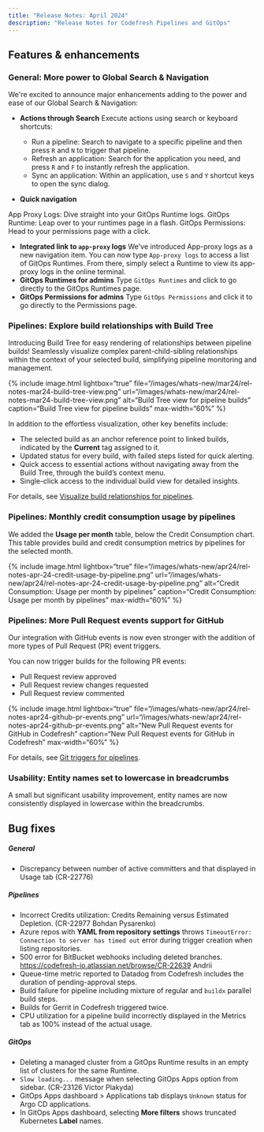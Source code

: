 ```yaml
---
title: "Release Notes: April 2024"
description: "Release Notes for Codefresh Pipelines and GitOps"
---
```

## Features & enhancements

### General: More power to Global Search & Navigation

We're excited to announce major enhancements adding to the power and ease of our Global Search & Navigation: 

* **Actions through Search**
  Execute actions using search or keyboard shortcuts:
  * Run a pipeline: Search to navigate to a specific pipeline and then press `R` and `N` to trigger that pipeline.
  * Refresh an application: Search for the application you need, and press `R` and `F` to instantly refresh the application.
  * Sync an application: Within an application, use `S` and `Y` shortcut keys to open the sync dialog.

* **Quick navigation**

App Proxy Logs: Dive straight into your GitOps Runtime logs.
GitOps Runtime: Leap over to your runtimes page in a flash.
GitOps Permissions: Head to your permissions page with a click.

* **Integrated link to `app-proxy` logs**
  We've introduced App-proxy logs as a new navigation item. You can now type `App-proxy logs` to access a list of GitOps Runtimes. From there, simply select a Runtime to view its app-proxy logs in the online terminal. 
* **GitOps Runtimes for admins** 
  Type `GitOps Runtimes` and click to go directly to the GitOps Runtimes page. 
* **GitOps Permissions for admins**
  Type `GitOps Permissions` and click it to go directly to the Permissions page.

### Pipelines: Explore build relationships with Build Tree
Introducing Build Tree for easy rendering of relationships between pipeline builds!
Seamlessly visualize complex parent-child-sibling relationships within the context of your selected build, simplifying pipeline monitoring and management.

{% include
  image.html
  lightbox=“true”
  file=“/images/whats-new/mar24/rel-notes-mar24-build-tree-view.png”
  url=“/images/whats-new/mar24/rel-notes-mar24-build-tree-view.png”
  alt=“Build Tree view for pipeline builds”
  caption=“Build Tree view for pipeline builds”
  max-width=“60%”
%}

In addition to the effortless visualization, other key benefits include:
* The selected build as an anchor reference point to linked builds, indicated by the **Current** tag assigned to it.
* Updated status for every build, with failed steps listed for quick alerting.
* Quick access to essential actions without navigating away from the Build Tree, through the build’s context menu.
* Single-click access to the individual build view for detailed insights.

For details, see [Visualize build relationships for pipelines]({{site.baseurl}}/docs/pipelines/monitoring-pipelines/#visualize-build-relationships-for-pipeline).



### Pipelines: Monthly credit consumption usage by pipelines
We added the **Usage per month** table, below the Credit Consumption chart.  
This table provides build and credit consumption metrics by pipelines for the selected month. 

{% include
  image.html
  lightbox=“true”
  file=“/images/whats-new/apr24/rel-notes-apr-24-credit-usage-by-pipeline.png”
  url=“/images/whats-new/apr24/rel-notes-apr-24-credit-usage-by-pipeline.png”
  alt=“Credit Consumption: Usage per month by pipelines”
  caption=“Credit Consumption: Usage per month by pipelines”
  max-width=“60%”
%}

### Pipelines: More Pull Request events support for GitHub
Our integration with GitHub events is now even stronger with the addition of more types of Pull Request (PR) event triggers.

You can now trigger builds for the following PR events:
* Pull Request review approved
* Pull Request review changes requested
* Pull Request review commented

{% include
  image.html
  lightbox=“true”
  file=“/images/whats-new/apr24/rel-notes-apr24-github-pr-events.png”
  url=“/images/whats-new/apr24/rel-notes-apr24-github-pr-events.png”
  alt=“New Pull Request events for GitHub in Codefresh”
  caption=“New Pull Request events for GitHub in Codefresh”
  max-width=“60%”
%}

For details, see [Git triggers for pipelines]({{site.baseurl}}/docs/pipelines/triggers/git-triggers/).

### Usability: Entity names set to lowercase in breadcrumbs
A small but significant usability improvement, entity names are now consistently displayed in lowercase within the breadcrumbs.



## Bug fixes

##### General
* Discrepancy between number of active committers and that displayed in Usage tab (CR-22776)

##### Pipelines 
<!--- * (On-premises only) Builds fail with message "Build was terminated because of prolonged inactivity" for v2.1 and higher. (CR-23444 vadim kharin)
* ??https://codefresh-io.atlassian.net/browse/CR-23033 - Zhenya
* (On-premiess only) "Codefresh is unable to reach your Kubernetes cluster, please check if there is a connection issue" error when selecting **Account settings > Pipeline integrations > Kubernetes**. (CR-22998 Vadim Kharin) -->
* Incorrect Credits utilization: Credits Remaining versus Estimated Depletion. (CR-22977 Bohdan Pysarenko)
* Azure repos with **YAML from repository settings** throws  `TimeoutError: Connection to server has timed out` error during trigger creation when listing repositories.
* 500 error for BitBucket webhooks including deleted branches. 
https://codefresh-io.atlassian.net/browse/CR-22639 Andrii
* Queue-time metric reported to Datadog from Codefresh includes the duration of pending-approval steps.
* Build failure for pipeline including mixture of regular and `buildx` parallel build steps.
* Builds for Gerrit in Codefresh triggered twice.
* CPU utilization for a pipeline build incorrectly displayed in the Metrics tab as 100% instead of the actual usage.



##### GitOps 
* Deleting a managed cluster from a GitOps Runtime results in an empty list of clusters for the same Runtime.  
* `Slow loading...` message when selecting GitOps Apps option from sidebar. (CR-23126 Victor Plakyda) 
* GitOps Apps dashboard > Applications tab displays `Unknown` status for Argo CD applications. 
* In GitOps Apps dashboard, selecting **More filters** shows truncated Kubernetes **Label** names. 











